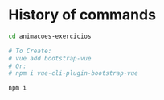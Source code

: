 # History of commands

```bash
cd animacoes-exercicios

# To Create:
# vue add bootstrap-vue
# Or:
# npm i vue-cli-plugin-bootstrap-vue

npm i
```